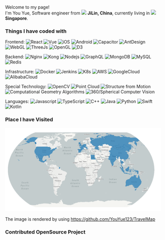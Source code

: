 <p>Welcome to my page! </br> I'm You Yue, Software engineer from <img src="https://cdn-icons-png.flaticon.com/512/323/323363.png" width="13"/> <b>JiLin, China</b>, currently living in <img src="https://cdn-icons-png.flaticon.com/512/197/197496.png" width="13"/> <b>Singapore</b>. </p>
<h3>Things I have coded with</h3>
<p>
  
  Frontend:
  <img alt="React" src="https://img.shields.io/badge/-React-C1EEFF?style=flat-square&logo=react&logoColor=black" />
  <img alt="Vue" src="https://img.shields.io/badge/-Vue-C1EEFF?style=flat-square&logo=vuedotjs&logoColor=black" />
  <img alt="iOS" src="https://img.shields.io/badge/-iOS-C1EEFF?style=flat-square&logo=ios&logoColor=black" />
  <img alt="Android" src="https://img.shields.io/badge/-Android-C1EEFF?style=flat-square&logo=android&logoColor=black" />
  <img alt="Capacitor" src="https://img.shields.io/badge/-Capacitor-C1EEFF?style=flat-square&logo=ionic&logoColor=black" />
  <img alt="AntDesign" src="https://img.shields.io/badge/-AntDesign-C1EEFF?style=flat-square&logo=antdesign&logoColor=black" />
  <img alt="WebGL" src="https://img.shields.io/badge/-WebGL-C1EEFF?style=flat-square&logo=webgl&logoColor=black" />
  <img alt="ThreeJs" src="https://img.shields.io/badge/-ThreeJs-C1EEFF?style=flat-square&logo=threedotjs&logoColor=black" />
  <img alt="OpenGL" src="https://img.shields.io/badge/-OpenGL-C1EEFF?style=flat-square&logo=opengl&logoColor=black" />
  <img alt="D3" src="https://img.shields.io/badge/-D3-C1EEFF?style=flat-square&logo=d3dotjs&logoColor=black" />

  Backend:
  <img alt="Nginx" src="https://img.shields.io/badge/-Nginx-655356?style=flat-square&logo=nginx&logoColor=white" />
  <img alt="Kong" src="https://img.shields.io/badge/-Kong-655356?style=flat-square&logo=kong&logoColor=white" />
  <img alt="Nodejs" src="https://img.shields.io/badge/-Nodejs-655356?style=flat-square&logo=Node.js&logoColor=white" />
  <img alt="GraphQL" src="https://img.shields.io/badge/-GraphQL-655356?style=flat-square&logo=graphql&logoColor=white" />
  <img alt="MongoDB" src="https://img.shields.io/badge/-MongoDB-655356?style=flat-square&logo=mongodb&logoColor=white" />
  <img alt="MySQL" src="https://img.shields.io/badge/-MySQL-655356?style=flat-square&logo=mysql&logoColor=white" />
  <img alt="Redis" src="https://img.shields.io/badge/-Redis-655356?style=flat-square&logo=redis&logoColor=white" />

  Infrastructure:
  <img alt="Docker" src="https://img.shields.io/badge/-Docker-513B3C?style=flat-square&logo=docker&logoColor=white" />
  <img alt="Jenkins" src="https://img.shields.io/badge/-Jenkins-513B3C?style=flat-square&logo=jenkins&logoColor=white" />
  <img alt="K8s" src="https://img.shields.io/badge/-K8s-513B3C?style=flat-square&logo=kubernetes&logoColor=white" />
  <img alt="AWS" src="https://img.shields.io/badge/-AWS-513B3C?style=flat-square&logo=amazon-aws&logoColor=white" />
  <img alt="GoogleCloud" src="https://img.shields.io/badge/-GoogleCloud-513B3C?style=flat-square&logo=google-cloud&logoColor=white" />
  <img alt="AlibabaCloud" src="https://img.shields.io/badge/-AlibabaCloud-513B3C?style=flat-square&logo=alibaba-cloud&logoColor=white" />

  Special Technology:
  <img alt="OpenCV" src="https://img.shields.io/badge/-OpenCV-28231C?style=flat-square&&logo=opencv&&logoColor=white" />
  <img alt="Point Cloud" src="https://img.shields.io/badge/-Point Cloud Library-28231C?style=flat-square&&logo=onnx&&logoColor=white" />
  <img alt="Structure from Motion" src="https://img.shields.io/badge/-Structure from Motion-28231C?style=flat-square&&logo=openai&&logoColor=white" />
  <img alt="Computational Geometry Algorithms" src="https://img.shields.io/badge/-Computational Geometry Algorithms-28231C?style=flat-square&&logo=minetest&&logoColor=white" />
  <img alt="360/Spherical Computer Vision" src="https://img.shields.io/badge/-360/Spherical Computer Vision-28231C?style=flat-square&&logo=Instatus&&logoColor=white" />

  Languages:
  <img alt="Javascript" src="https://img.shields.io/badge/-Javascript-070707?style=flat-square&logo=Javascript&logoColor=white" />
  <img alt="TypeScript" src="https://img.shields.io/badge/-TypeScript-070707?style=flat-square&logo=typescript&logoColor=white" />
  <img alt="C++" src="https://img.shields.io/badge/-C++-070707?style=flat-square&logo=cplusplus&logoColor=white" />
  <img alt="Java" src="https://img.shields.io/badge/-Java-070707?style=flat-square&logo=java&logoColor=white" />
  <img alt="Python" src="https://img.shields.io/badge/-Python-070707?style=flat-square&logo=java&logoColor=white" />
  <img alt="Swift" src="https://img.shields.io/badge/-Swift-070707?style=flat-square&logo=swift&logoColor=white" />
  <img alt="Kotlin" src="https://img.shields.io/badge/-Kotlin-070707?style=flat-square&logo=kotlin&logoColor=white" />

</p>

<h3>Place I have Visited </h3>

<img alt="Place I have Visited" src="https://github.com/YouYue123/YouYue123/blob/main/travel.png" />

The image is rendered by using https://github.com/YouYue123/TravelMap

<h3>Contributed OpenSource Project</h3>


